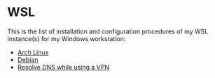 # WSL

This is the list of installation and configuration procedures of my WSL instance(s) for my Windows workstation:

- [Arch Linux](https://github.com/Antiz96/Linux-Desktop/blob/main/WSL/Arch-Linux.md)
- [Debian](https://github.com/Antiz96/Linux-Desktop/blob/main/WSL/Debian.md)
- [Resolve DNS while using a VPN](https://github.com/Antiz96/Linux-Desktop/blob/main/WSL/Resolve_DNS_Using_VPN.md)
